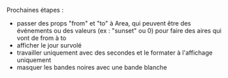 Prochaines étapes :

- passer des props "from" et "to" à Area, qui peuvent être des événements ou des valeurs (ex : "sunset" ou 0) pour faire des aires qui vont de from à to
- afficher le jour survolé
- travailler uniquement avec des secondes et le formater à l'affichage uniquement
- masquer les bandes noires avec une bande blanche
